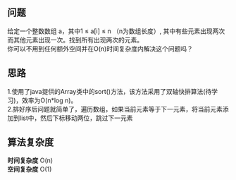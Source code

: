 ## 问题 ##
给定一个整数数组 a，其中1 ≤ a[i] ≤ n （n为数组长度）, 其中有些元素出现两次而其他元素出现一次。找到所有出现两次的元素。  
你可以不用到任何额外空间并在O(n)时间复杂度内解决这个问题吗？
## 思路 ##
1.使用了java提供的Array类中的sort()方法，该方法采用了双轴快排算法(待学习)，效率为O(n*log n)。  
2.排好序后问题就简单了，遍历数组，如果当前元素等于下一元素，将当前元素添加到list中，然后下标移动两位，跳过下一元素
## 算法复杂度 ##
**时间复杂度**&nbsp;O(n)  
**空间复杂度**&nbsp;O(1)
